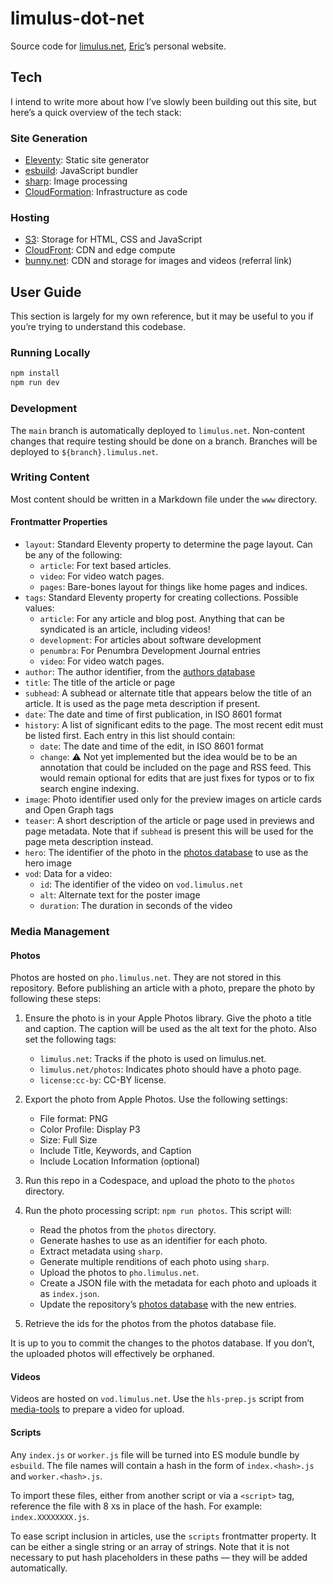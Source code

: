 # limulus-dot-net

Source code for [limulus.net], [Eric]’s personal website.

[limulus.net]: https://limulus.net/
[eric]: https://limulus.net/eric/

## Tech

I intend to write more about how I’ve slowly been building out this site, but here’s a quick
overview of the tech stack:

### Site Generation

- [Eleventy]: Static site generator
- [esbuild]: JavaScript bundler
- [sharp]: Image processing
- [CloudFormation]: Infrastructure as code

[eleventy]: https://www.11ty.dev/
[esbuild]: https://esbuild.github.io/
[sharp]: https://sharp.pixelplumbing.com/
[cloudformation]: https://aws.amazon.com/cloudformation/

### Hosting

- [S3]: Storage for HTML, CSS and JavaScript
- [CloudFront]: CDN and edge compute
- [bunny.net]: CDN and storage for images and videos (referral link)

[s3]: https://aws.amazon.com/s3/
[cloudfront]: https://aws.amazon.com/cloudfront/
[bunny.net]: https://bunny.net?ref=y8bk49x3t8

## User Guide

This section is largely for my own reference, but it may be useful to you if you’re trying
to understand this codebase.

### Running Locally

```sh
npm install
npm run dev
```

### Development

The `main` branch is automatically deployed to `limulus.net`. Non-content changes that
require testing should be done on a branch. Branches will be deployed to
`${branch}.limulus.net`.

### Writing Content

Most content should be written in a Markdown file under the `www` directory.

#### Frontmatter Properties

- `layout`: Standard Eleventy property to determine the page layout. Can be any of the following:
  - `article`: For text based articles.
  - `video`: For video watch pages.
  - `pages`: Bare-bones layout for things like home pages and indices.
- `tags`: Standard Eleventy property for creating collections. Possible values:
  - `article`: For any article and blog post. Anything that can be syndicated is an article,
    including videos!
  - `development`: For articles about software development
  - `penumbra`: For Penumbra Development Journal entries
  - `video`: For video watch pages.
- `author`: The author identifier, from the [authors database]
- `title`: The title of the article or page
- `subhead`: A subhead or alternate title that appears below the title of an article. It is
  used as the page meta description if present.
- `date`: The date and time of first publication, in ISO 8601 format
- `history`: A list of significant edits to the page. The most recent edit must be listed
  first. Each entry in this list should contain:
  - `date`: The date and time of the edit, in ISO 8601 format
  - `change`: ⚠️ Not yet implemented but the idea would be to be an annotation that could be
    included on the page and RSS feed. This would remain optional for edits that are just
    fixes for typos or to fix search engine indexing.
- `image`: Photo identifier used only for the preview images on article cards and Open Graph
  tags
- `teaser`: A short description of the article or page used in previews and page metadata.
  Note that if `subhead` is present this will be used for the page meta description instead.
- `hero`: The identifier of the photo in the [photos database] to use as the hero image
- `vod`: Data for a video:
  - `id`: The identifier of the video on `vod.limulus.net`
  - `alt`: Alternate text for the poster image
  - `duration`: The duration in seconds of the video

[authors database]: www/_data/authors.json

### Media Management

#### Photos

Photos are hosted on `pho.limulus.net`. They are not stored in this repository. Before
publishing an article with a photo, prepare the photo by following these steps:

1. Ensure the photo is in your Apple Photos library. Give the photo a title and caption. The
   caption will be used as the alt text for the photo. Also set the following tags:

   - `limulus.net`: Tracks if the photo is used on limulus.net.
   - `limulus.net/photos`: Indicates photo should have a photo page.
   - `license:cc-by`: CC-BY license.

2. Export the photo from Apple Photos. Use the following settings:

   - File format: PNG
   - Color Profile: Display P3
   - Size: Full Size
   - Include Title, Keywords, and Caption
   - Include Location Information (optional)

3. Run this repo in a Codespace, and upload the photo to the `photos` directory.

4. Run the photo processing script: `npm run photos`. This script will:

   - Read the photos from the `photos` directory.
   - Generate hashes to use as an identifier for each photo.
   - Extract metadata using `sharp`.
   - Generate multiple renditions of each photo using `sharp`.
   - Upload the photos to `pho.limulus.net`.
   - Create a JSON file with the metadata for each photo and uploads it as `index.json`.
   - Update the repository’s [photos database] with the new entries.

5. Retrieve the ids for the photos from the photos database file.

[photos database]: www/_data/photos.json

It is up to you to commit the changes to the photos database. If you don’t, the uploaded
photos will effectively be orphaned.

#### Videos

Videos are hosted on `vod.limulus.net`. Use the `hls-prep.js` script from [media-tools] to
prepare a video for upload.

[media-tools]: https://github.com/limulus/media-tools/

#### Scripts

Any `index.js` or `worker.js` file will be turned into ES module bundle by `esbuild`. The
file names will contain a hash in the form of `index.<hash>.js` and `worker.<hash>.js`.

To import these files, either from another script or via a `<script>` tag, reference the
file with 8 `X`s in place of the hash. For example: `index.XXXXXXXX.js`.

To ease script inclusion in articles, use the `scripts` frontmatter property. It can be
either a single string or an array of strings. Note that it is not necessary to put hash
placeholders in these paths — they will be added automatically.
